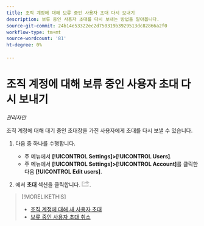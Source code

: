 ```yaml
---
title: 조직 계정에 대해 보류 중인 사용자 초대 다시 보내기
description: 보류 중인 사용자 초대를 다시 보내는 방법을 알아봅니다.
source-git-commit: 24b14e53322ec2d750319b3929513dc82866a2f0
workflow-type: tm+mt
source-wordcount: '81'
ht-degree: 0%

---
```


# 조직 계정에 대해 보류 중인 사용자 초대 다시 보내기

*관리자만*

조직 계정에 대해 대기 중인 초대장을 가진 사용자에게 초대를 다시 보낼 수 있습니다.

1. 다음 중 하나를 수행합니다.

   * 주 메뉴에서 **[!UICONTROL Settings]>[!UICONTROL Users]**.
   * 주 메뉴에서 **[!UICONTROL Settings]>[!UICONTROL Account]**&#x200B;를 클릭한 다음 **[!UICONTROL Edit users]**.

1. 에서 **초대** 섹션을 클릭합니다. ![재전송](/help/dsp/assets/resend.png).

>[!MORELIKETHIS]
>
>* [조직 계정에 대해 새 사용자 초대](user-invite.md)
>* [보류 중인 사용자 초대 취소](user-uninvite.md)


<!-- >* [Edit User Permissions or Delete a User](user-edit.md) -->

